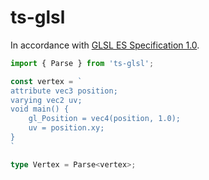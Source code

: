 # ts-glsl

In accordance with [GLSL ES Specification 1.0](https://registry.khronos.org/OpenGL/specs/es/2.0/GLSL_ES_Specification_1.00.pdf).

```typescript
import { Parse } from 'ts-glsl';

const vertex = `
attribute vec3 position;
varying vec2 uv;
void main() {
    gl_Position = vec4(position, 1.0);
    uv = position.xy;
}
`

type Vertex = Parse<vertex>;
```
